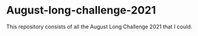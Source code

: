 # August-long-challenge-2021

This repository consists of all the August Long Challenge 2021 that I could.
